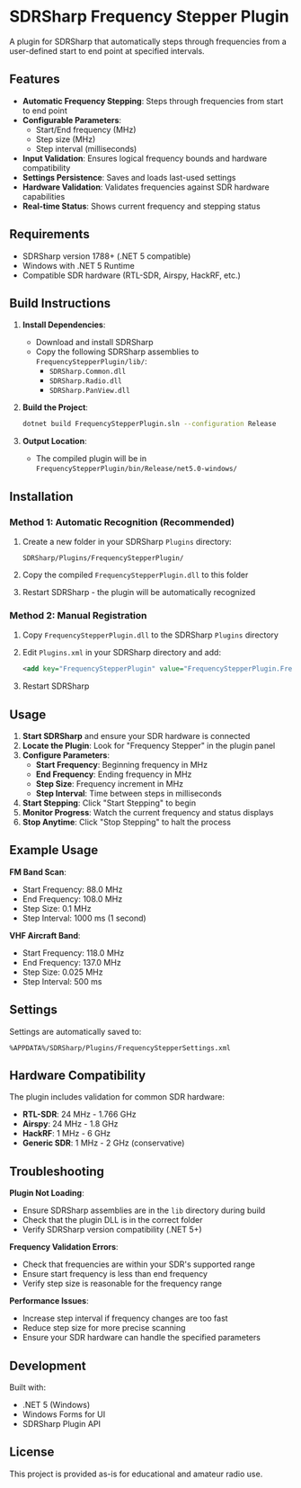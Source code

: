 # SDRSharp Frequency Stepper Plugin

A plugin for SDRSharp that automatically steps through frequencies from a user-defined start to end point at specified intervals.

## Features

- **Automatic Frequency Stepping**: Steps through frequencies from start to end point
- **Configurable Parameters**: 
  - Start/End frequency (MHz)
  - Step size (MHz) 
  - Step interval (milliseconds)
- **Input Validation**: Ensures logical frequency bounds and hardware compatibility
- **Settings Persistence**: Saves and loads last-used settings
- **Hardware Validation**: Validates frequencies against SDR hardware capabilities
- **Real-time Status**: Shows current frequency and stepping status

## Requirements

- SDRSharp version 1788+ (.NET 5 compatible)
- Windows with .NET 5 Runtime
- Compatible SDR hardware (RTL-SDR, Airspy, HackRF, etc.)

## Build Instructions

1. **Install Dependencies**:
   - Download and install SDRSharp
   - Copy the following SDRSharp assemblies to `FrequencyStepperPlugin/lib/`:
     - `SDRSharp.Common.dll`
     - `SDRSharp.Radio.dll`
     - `SDRSharp.PanView.dll`

2. **Build the Project**:
   ```bash
   dotnet build FrequencyStepperPlugin.sln --configuration Release
   ```

3. **Output Location**:
   - The compiled plugin will be in `FrequencyStepperPlugin/bin/Release/net5.0-windows/`

## Installation

### Method 1: Automatic Recognition (Recommended)

1. Create a new folder in your SDRSharp `Plugins` directory:
   ```
   SDRSharp/Plugins/FrequencyStepperPlugin/
   ```

2. Copy the compiled `FrequencyStepperPlugin.dll` to this folder

3. Restart SDRSharp - the plugin will be automatically recognized

### Method 2: Manual Registration

1. Copy `FrequencyStepperPlugin.dll` to the SDRSharp `Plugins` directory

2. Edit `Plugins.xml` in your SDRSharp directory and add:
   ```xml
   <add key="FrequencyStepperPlugin" value="FrequencyStepperPlugin.FrequencyStepperPlugin, FrequencyStepperPlugin" />
   ```

3. Restart SDRSharp

## Usage

1. **Start SDRSharp** and ensure your SDR hardware is connected
2. **Locate the Plugin**: Look for "Frequency Stepper" in the plugin panel
3. **Configure Parameters**:
   - **Start Frequency**: Beginning frequency in MHz
   - **End Frequency**: Ending frequency in MHz  
   - **Step Size**: Frequency increment in MHz
   - **Step Interval**: Time between steps in milliseconds
4. **Start Stepping**: Click "Start Stepping" to begin
5. **Monitor Progress**: Watch the current frequency and status displays
6. **Stop Anytime**: Click "Stop Stepping" to halt the process

## Example Usage

**FM Band Scan**:
- Start Frequency: 88.0 MHz
- End Frequency: 108.0 MHz
- Step Size: 0.1 MHz
- Step Interval: 1000 ms (1 second)

**VHF Aircraft Band**:
- Start Frequency: 118.0 MHz
- End Frequency: 137.0 MHz
- Step Size: 0.025 MHz
- Step Interval: 500 ms

## Settings

Settings are automatically saved to:
```
%APPDATA%/SDRSharp/Plugins/FrequencyStepperSettings.xml
```

## Hardware Compatibility

The plugin includes validation for common SDR hardware:
- **RTL-SDR**: 24 MHz - 1.766 GHz
- **Airspy**: 24 MHz - 1.8 GHz  
- **HackRF**: 1 MHz - 6 GHz
- **Generic SDR**: 1 MHz - 2 GHz (conservative)

## Troubleshooting

**Plugin Not Loading**:
- Ensure SDRSharp assemblies are in the `lib` directory during build
- Check that the plugin DLL is in the correct folder
- Verify SDRSharp version compatibility (.NET 5+)

**Frequency Validation Errors**:
- Check that frequencies are within your SDR's supported range
- Ensure start frequency is less than end frequency
- Verify step size is reasonable for the frequency range

**Performance Issues**:
- Increase step interval if frequency changes are too fast
- Reduce step size for more precise scanning
- Ensure your SDR hardware can handle the specified parameters

## Development

Built with:
- .NET 5 (Windows)
- Windows Forms for UI
- SDRSharp Plugin API

## License

This project is provided as-is for educational and amateur radio use.
